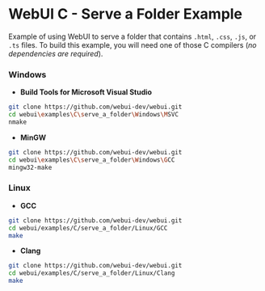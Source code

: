 
# WebUI C - Serve a Folder Example

Example of using WebUI to serve a folder that contains `.html`, `.css`, `.js`, or `.ts` files. To build this example, you will need one of those C compilers (*no dependencies are required*).

### Windows

- **Build Tools for Microsoft Visual Studio**
```sh
git clone https://github.com/webui-dev/webui.git
cd webui\examples\C\serve_a_folder\Windows\MSVC
nmake
```

- **MinGW**
```sh
git clone https://github.com/webui-dev/webui.git
cd webui\examples\C\serve_a_folder\Windows\GCC
mingw32-make
```

### Linux

- **GCC**
```sh
git clone https://github.com/webui-dev/webui.git
cd webui/examples/C/serve_a_folder/Linux/GCC
make
```

- **Clang**
```sh
git clone https://github.com/webui-dev/webui.git
cd webui/examples/C/serve_a_folder/Linux/Clang
make
```
